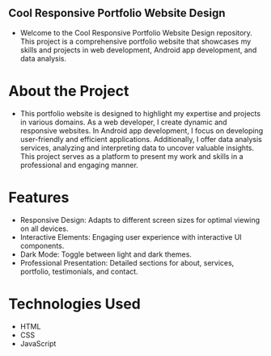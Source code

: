 ## Cool Responsive Portfolio Website Design
- Welcome to the Cool Responsive Portfolio Website Design repository. This project is a comprehensive portfolio website that showcases my skills and projects in web development, Android app development, and data analysis.

# About the Project
- This portfolio website is designed to highlight my expertise and projects in various domains. As a web developer, I create dynamic and responsive websites. In Android app development, I focus on developing user-friendly and efficient applications. Additionally, I offer data analysis services, analyzing and interpreting data to uncover valuable insights. This project serves as a platform to present my work and skills in a professional and engaging manner.

# Features
- Responsive Design: Adapts to different screen sizes for optimal viewing on all devices.
- Interactive Elements: Engaging user experience with interactive UI components.
- Dark Mode: Toggle between light and dark themes.
- Professional Presentation: Detailed sections for about, services, portfolio, testimonials, and contact.
# Technologies Used
- HTML
- CSS
- JavaScript
